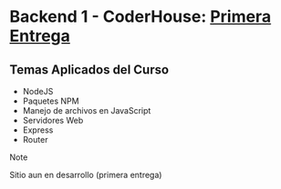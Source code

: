 # Backend 1 - CoderHouse: [Primera Entrega](https://github.com/ezeledesma/proyecto-backend-1)

## Temas Aplicados del Curso
* NodeJS
* Paquetes NPM
* Manejo de archivos en JavaScript
* Servidores Web
* Express
* Router

> [!NOTE]
> Sitio aun en desarrollo (primera entrega)
